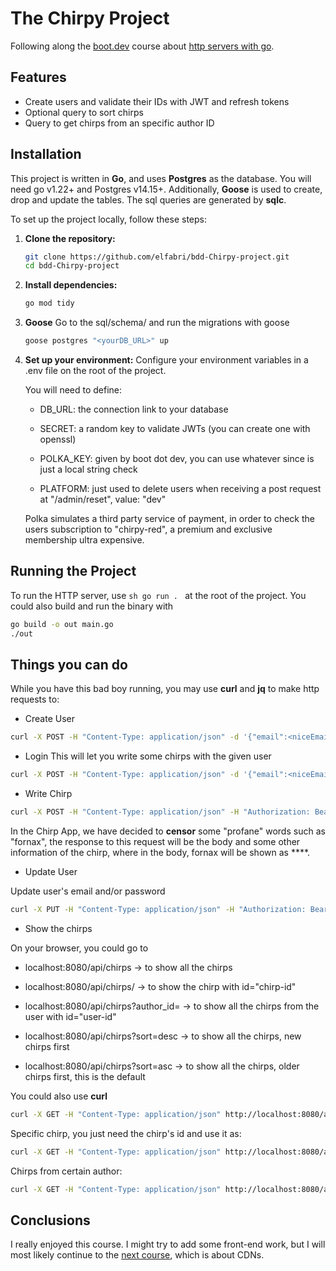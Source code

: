 # The Chirpy Project

Following along the [boot.dev](https://www.boot.dev) course about [http servers with go](https://www.boot.dev/courses/learn-http-servers-golang).

## Features
- Create users and validate their IDs with JWT and refresh tokens
- Optional query to sort chirps
- Query to get chirps from an specific author ID

## Installation

This project is written in **Go**, and uses **Postgres** as the database. You will need go v1.22+ and Postgres v14.15+.
Additionally, **Goose** is used to create, drop and update the tables. The sql queries are generated by **sqlc**.

To set up the project locally, follow these steps:

1. **Clone the repository:**
    ```sh
    git clone https://github.com/elfabri/bdd-Chirpy-project.git
    cd bdd-Chirpy-project
    ```

2. **Install dependencies:**
    ```sh
    go mod tidy
    ```

3. **Goose**
    Go to the sql/schema/ and run the migrations with goose
    ```sh
    goose postgres "<yourDB_URL>" up
    ```

4. **Set up your environment:**
    Configure your environment variables in a .env file on the root of the project.

    You will need to define:

    - DB_URL: the connection link to your database

    - SECRET: a random key to validate JWTs (you can create one with openssl)

    - POLKA_KEY: given by boot dot dev, you can use whatever since is just a local string check

    - PLATFORM: just used to delete users when receiving a post request at "/admin/reset", value: "dev"

    Polka simulates a third party service of payment, in order to check the users subscription to "chirpy-red", a premium and exclusive membership ultra expensive.

## Running the Project

To run the HTTP server, use
    ```sh
    go run .
    ```
at the root of the project. You could also build and run the binary with

```sh
go build -o out main.go
./out
```

## Things you can do
While you have this bad boy running, you may use **curl** and **jq** to make http requests to:
- Create User

```sh
curl -X POST -H "Content-Type: application/json" -d '{"email":<niceEmailHere>, "password":<nicePassWHere>}' http://localhost:8080/api/users | jq .
```

- Login
This will let you write some chirps with the given user

```sh
curl -X POST -H "Content-Type: application/json" -d '{"email":<niceEmailHere>, "password":<samePassWHere>}' http://localhost:8080/api/login | jq .
```

- Write Chirp 

```sh
curl -X POST -H "Content-Type: application/json" -H "Authorization: Bearer <CrazyLongToken>"  -d '{"body":"I Use Nvim, with Fornax tmux btw", "user_id":<theUserIDwithWhichYouLoggedIn>}' http://localhost:8080/api/chirps | jq .
```

In the Chirp App, we have decided to **censor** some "profane" words such as "fornax", the response to this request will be the body and some other information of the chirp, where in the body, fornax will be shown as ****.

- Update User

Update user's email and/or password

```sh
curl -X PUT -H "Content-Type: application/json" -H "Authorization: Bearer <CrazyLongToken>"  -d '{"email":<Email>, "password":<BetterPassW>}' http://localhost:8080/api/users | jq .
```

- Show the chirps

On your browser, you could go to 

 * localhost:8080/api/chirps  -> to show all the chirps

 * localhost:8080/api/chirps/<chirp-id>  -> to show the chirp with id="chirp-id"

 * localhost:8080/api/chirps?author_id=<user-id>  -> to show all the chirps from the user with id="user-id"

 * localhost:8080/api/chirps?sort=desc  -> to show all the chirps, new chirps first 

 * localhost:8080/api/chirps?sort=asc  -> to show all the chirps, older chirps first, this is the default

You could also use **curl**

```sh
curl -X GET -H "Content-Type: application/json" http://localhost:8080/api/chirps | jq .
```

Specific chirp, you just need the chirp's id and use it as:

```sh
curl -X GET -H "Content-Type: application/json" http://localhost:8080/api/chirps/<the-chirp-id> | jq .
```

Chirps from certain author:

```sh
curl -X GET -H "Content-Type: application/json" http://localhost:8080/api/chirps?author_id=<some-user-id> | jq .
```

## Conclusions

I really enjoyed this course. I might try to add some front-end work, but I will most likely continue to the [next course](https://www.boot.dev/courses/learn-file-servers-s3-cloudfront-golang), which is about CDNs.

